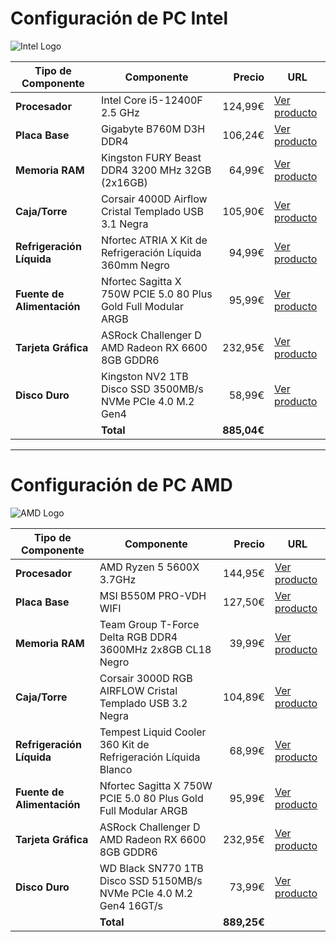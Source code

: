 # Configuración de PC Intel  
![Intel Logo](https://static.vecteezy.com/system/resources/previews/021/496/259/non_2x/intel-brand-logo-software-computer-symbol-black-design-illustration-free-vector.jpg)  

| Tipo de Componente       | Componente                                         | Precio  | URL                      |
|--------------------------|----------------------------------------------------|--------:|--------------------------|
| **Procesador**           | Intel Core i5-12400F 2.5 GHz                       | 124,99€ | [Ver producto](https://www.pccomponentes.com/intel-core-i5-12400f-25-ghz) |
| **Placa Base**           | Gigabyte B760M D3H DDR4                            | 106,24€ | [Ver producto](https://www.pccomponentes.com/gigabyte-b760m-ds3h-ddr4) |
| **Memoria RAM**          | Kingston FURY Beast DDR4 3200 MHz 32GB (2x16GB)    | 64,99€  | [Ver producto](https://www.pccomponentes.com/kingston-fury-beast-ddr4-3200-mhz-32gb-2x16gb-cl16) |
| **Caja/Torre**           | Corsair 4000D Airflow Cristal Templado USB 3.1 Negra | 105,90€ | [Ver producto](https://www.pccomponentes.com/corsair-4000d-airflow-cristal-templado-usb-31-negra) |
| **Refrigeración Líquida**| Nfortec ATRIA X Kit de Refrigeración Líquida 360mm Negro | 94,99€ | [Ver producto](https://www.pccomponentes.com/nfortec-atria-x-kit-de-refrigeracion-liquida-360mm-negro) |
| **Fuente de Alimentación** | Nfortec Sagitta X 750W PCIE 5.0 80 Plus Gold Full Modular ARGB | 95,99€  | [Ver producto](https://www.pccomponentes.com/fuente-alimentacion-nfortec-sagitta-x2-pcie-51-atx-31-750w-80-plus-gold-full-modular) |
| **Tarjeta Gráfica**      | ASRock Challenger D AMD Radeon RX 6600 8GB GDDR6   | 232,95€ | [Ver producto](https://www.pccomponentes.com/asrock-challenger-d-amd-radeon-rx-6600-8-gb-gddr6) |
| **Disco Duro**          | Kingston NV2 1TB Disco SSD 3500MB/s NVMe PCIe 4.0 M.2 Gen4 | 58,99€  | [Ver producto](https://www.pccomponentes.com/disco-duro-kingston-nv2-1tb-disco-ssd-3500mb-s-nvme-pcie-40-m2-gen4) |
|                          | **Total**                                          | **885,04€** |                          |  

---

# Configuración de PC AMD  
![AMD Logo](https://upload.wikimedia.org/wikipedia/commons/thumb/7/7c/AMD_Logo.svg/320px-AMD_Logo.svg.png)  

| Tipo de Componente       | Componente                                         | Precio  | URL                      |
|--------------------------|----------------------------------------------------|--------:|--------------------------|
| **Procesador**           | AMD Ryzen 5 5600X 3.7GHz                           | 144,95€ | [Ver producto](https://www.pccomponentes.com/amd-ryzen-5-5600x-37ghz) |
| **Placa Base**           | MSI B550M PRO-VDH WIFI                             | 127,50€ | [Ver producto](https://www.pccomponentes.com/msi-b550m-pro-vdh-wifi) |
| **Memoria RAM**          | Team Group T-Force Delta RGB DDR4 3600MHz 2x8GB CL18 Negro | 39,99€  | [Ver producto](https://www.pccomponentes.com/team-group-t-force-delta-rgb-ddr4-3600mhz-pc4-28800-16gb-2x8gb-cl18-negro) |
| **Caja/Torre**           | Corsair 3000D RGB AIRFLOW Cristal Templado USB 3.2 Negra | 104,89€ | [Ver producto](https://www.pccomponentes.com/corsair-3000d-rgb-airflow-cristal-templado-usb-32-negra) |
| **Refrigeración Líquida**| Tempest Liquid Cooler 360 Kit de Refrigeración Líquida Blanco | 68,99€ | [Ver producto](https://www.pccomponentes.com/tempest-liquid-cooler-360-kit-de-refrigeracion-liquida-blanco) |
| **Fuente de Alimentación** | Nfortec Sagitta X 750W PCIE 5.0 80 Plus Gold Full Modular ARGB | 95,99€  | [Ver producto](https://www.pccomponentes.com/nfortec-sagitta-x-750w-pcie-50-80-plus-gold-full-modular-a-rgb) |
| **Tarjeta Gráfica**      | ASRock Challenger D AMD Radeon RX 6600 8GB GDDR6   | 232,95€ | [Ver producto](https://www.pccomponentes.com/asrock-challenger-d-amd-radeon-rx-6600-8-gb-gddr6) |
| **Disco Duro**          | WD Black SN770 1TB Disco SSD 5150MB/s NVMe PCIe 4.0 M.2 Gen4 16GT/s | 73,99€  | [Ver producto](https://www.pccomponentes.com/disco-duro-wd-black-sn770-1tb-disco-ssd-5150mb-s-nvme-pcie-40-m2-gen4-16gt-s) |
|                          | **Total**                                          | **889,25€** |                          |  
